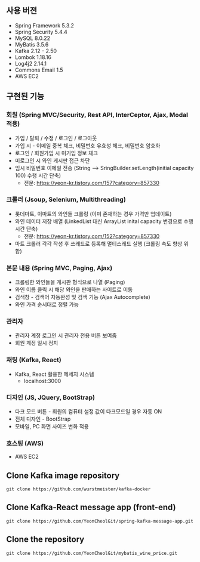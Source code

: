## 사용 버전
+ Spring Framework 5.3.2
+ Spring Security 5.4.4
+ MySQL 8.0.22
+ MyBatis 3.5.6
+ Kafka 2.12 - 2.50
+ Lombok 1.18.16
+ Log4j2 2.14.1
+ Commons Email 1.5
+ AWS EC2

## 구현된 기능

### 회원 (Spring MVC/Security, Rest API, InterCeptor, Ajax, Modal 적용)
+ 가입 / 탈퇴 / 수정 / 로그인 / 로그아웃
+ 가입 시 - 이메일 중복 체크, 비밀번호 유효성 체크, 비밀번호 암호화
+ 로그인 / 회원가입 시 미기입 정보 체크
+ 미로그인 시 와인 게시판 접근 차단
+ 임시 비밀번호 이메일 전송 (String --> SringBuilder.setLength(initial capacity 100) 수행 시간 단축)
  + 전문: https://yeon-kr.tistory.com/157?category=857330

### 크롤러 (Jsoup, Selenium, Multithreading)
+ 롯데마트, 이마트의 와인들 크롤링 (이미 존재하는 경우 가격만 업데이트)
+ 와인 데이터 저장 배열 (LinkedList 대신 ArrayList inital capacity 변경으로 수행 시간 단축)
  +  전문: https://yeon-kr.tistory.com/152?category=857330
+ 마트 크롤러 각각 작성 후 쓰레드로 등록해 멀티스레드 실행 (크롤링 속도 향상 위함)

### 본문 내용 (Spring MVC, Paging, Ajax)
+ 크롤링한 와인들을 게시판 형식으로 나열 (Paging)
+ 와인 이름 클릭 시 해당 와인을 판매하는 사이트로 이동
+ 검색창 - 검색어 자동완성 및 검색 기능 (Ajax Autocomplete)
+ 와인 가격 순서대로 정렬 가능

### 관리자
+ 관리자 계정 로그인 시 관리자 전용 버튼 보여줌
+ 회원 계정 일시 정지 

### 채팅 (Kafka, React)
+ Kafka, React 활용한 메세지 시스템
  + localhost:3000

### 디자인 (JS, JQuery, BootStrap)
+ 다크 모드 버튼 - 회원의 컴퓨터 설정 값이 다크모드일 경우 자동 ON
+ 전체 디자인 - BootStrap
+ 모바일, PC 화면 사이즈 변화 적용

### 호스팅 (AWS)
+ AWS EC2 

## Clone Kafka image repository
```
git clone https://github.com/wurstmeister/kafka-docker
```

## Clone Kafka-React message app (front-end)
```
git clone https://github.com/YeonCheolGit/spring-kafka-message-app.git
```
## Clone the repository
```
git clone https://github.com/YeonCheolGit/mybatis_wine_price.git
```
